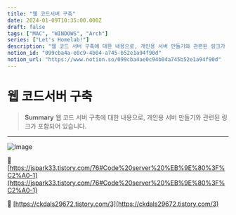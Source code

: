 ```yaml
---
title: "웹 코드서버 구축"
date: 2024-01-09T10:35:00.000Z
draft: false
tags: ["MAC", "WINDOWS", "Arch"]
series: ["Let's Homelab!"]
description: "웹 코드 서버 구축에 대한 내용으로, 개인용 서버 만들기와 관련된 링크가 포함되어 있습니다."
notion_id: "099cba4a-e0c9-4b04-a745-b52e1a94f90d"
notion_url: "https://www.notion.so/099cba4ae0c94b04a745b52e1a94f90d"
---
```


# 웹 코드서버 구축

> **Summary**
> 웹 코드 서버 구축에 대한 내용으로, 개인용 서버 만들기와 관련된 링크가 포함되어 있습니다.

---

![Image](https://prod-files-secure.s3.us-west-2.amazonaws.com/09ccd4d5-876c-4bba-bbdf-cc77a0a11257/39ada1f5-fa87-424c-98df-ee63af5a3e8e/Untitled.png?X-Amz-Algorithm=AWS4-HMAC-SHA256&X-Amz-Content-Sha256=UNSIGNED-PAYLOAD&X-Amz-Credential=ASIAZI2LB4663LGBBJWR%2F20250724%2Fus-west-2%2Fs3%2Faws4_request&X-Amz-Date=20250724T083644Z&X-Amz-Expires=3600&X-Amz-Security-Token=IQoJb3JpZ2luX2VjEAAaCXVzLXdlc3QtMiJHMEUCIQCA%2BIU%2F4kjpnOAib9E9rslKicHK5Lok608MYTRTrOJi%2FgIgMgaVgdlLTNUFMOZU8MhU9F56un6Df804aXzulUNDdrkq%2FwMIKRAAGgw2Mzc0MjMxODM4MDUiDBHsZik2nRltAKygByrcAx37JJ2flMpEFagdrStkk4hJu0Kjrz5E6Bpzo4M4INoil7nv%2BSN9lV5iq4CTViI9NC8rnTTngnwfk3tdZ6CXviS5mT5EmISPTMlzokfAeP%2BDIMWXqooyP%2BqqBiUNulBtYkycWHu2TV41a%2FJWo4%2FVni9sRrwkxuw7KcdQjcSAvOaoBHXvkWAt3UqSU9OVDgYWNy%2FjvjuPMtykihVHoe3d%2FJx13NZTyqKlFJpzHSlcNvhz%2BPqnXbLTJRSm76OnFO%2BYHe0wVTODMxkbpKh11G2r9NpqAWgut4ImvCPcJHgkdXrYBCNubg0Q63wD7yCZbkecEiWjxrDQJbEpXN7pC1NJ1mNlJrCPWvPrDDvi%2FT25FJR%2BYV6s12FJsh%2FY7smAeHSUQe6seQ4A2yF4aYy2x%2FCJVhCId7sSfTVHRYfeWSSx59s1%2BPnY%2BuJXCuXF8B074%2FsuKC0PVDShQrkOXeuBKIhJQ7iTj6E3r5dMtCfn2Ty9bZ%2BvKprISTkD%2FdhhsTT%2B6J83hzP5W6L%2BjrvuyCV11TESk%2FbONdC9IuROdiZxwmmMHsnNnSPU4NuYPT%2Bvmj01E25QdzvJiUdNmA5K3LaPfQEz3XrtA%2Fx7IOFUtq%2FUOCpLPIkijN3pBklw9EPYTo%2FOMLzPh8QGOqUBn50k5EChTYYtXvFnu82WEXGi7At6tcoUH1%2B4P4V51KcjRoRGH%2FsaZirie50%2BDSeiidQA6U2hvyUJSEqr7X2918STmEw5bEcgW4xyNvvO%2Bbp%2FuNIzTFHhDhqVQFVp3nntFliUs9qXiGmn%2FQnQG%2B4JNZi2SoH1Al5JxPY%2B8XesvkaG8c2a1PmxYJOAGH4qEK7rhp%2FGL9NJ9p%2FvBoh3ycxTGYYxl0RR&X-Amz-Signature=979c25f05f90ddd1bbe62fe5432cc2b1c75b7a5563a77c097f1edd34185412aa&X-Amz-SignedHeaders=host&x-amz-checksum-mode=ENABLED&x-id=GetObject)

🔗 [https://jspark33.tistory.com/76#Code%20server%20%EB%9E%80%3F%C2%A0-1](https://jspark33.tistory.com/76#Code%20server%20%EB%9E%80%3F%C2%A0-1)

🔗 [https://ckdals29672.tistory.com/3](https://ckdals29672.tistory.com/3)

